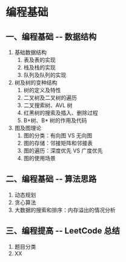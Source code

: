 # 编程基础

## 一、编程基础 -- 数据结构

1. 基础数据结构
   1. 表及表的实现
   2. 栈及栈的实现
   3. 队列及队列的实现
2. 树及树的变种结构
   1. 树的定义及特性
   2. 二叉树及二叉树的遍历
   3. 二叉搜索树、AVL 树
   4. 红黑树的搜索及插入、删除过程
   5. B+树、B* 树的作用及代码
3. 图及图理论
   1. 图的分类：有向图 VS 无向图
   2. 图的存储：邻接矩阵和邻接表
   3. 图的遍历：深度优先 VS 广度优先
   4. 图的使用场景

## 二、编程基础 -- 算法思路

1. 动态规划
2. 贪心算法
3. 大数据的搜索和排序：内存溢出的情况分析

## 三、编程提高 -- LeetCode 总结

1. 题目分类
2. XX